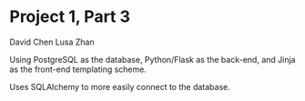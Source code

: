 # Project 1, Part 3

David Chen 
Lusa Zhan

Using PostgreSQL as the database, Python/Flask as the back-end, and Jinja as the front-end templating scheme. 

Uses SQLAlchemy to more easily connect to the database.



